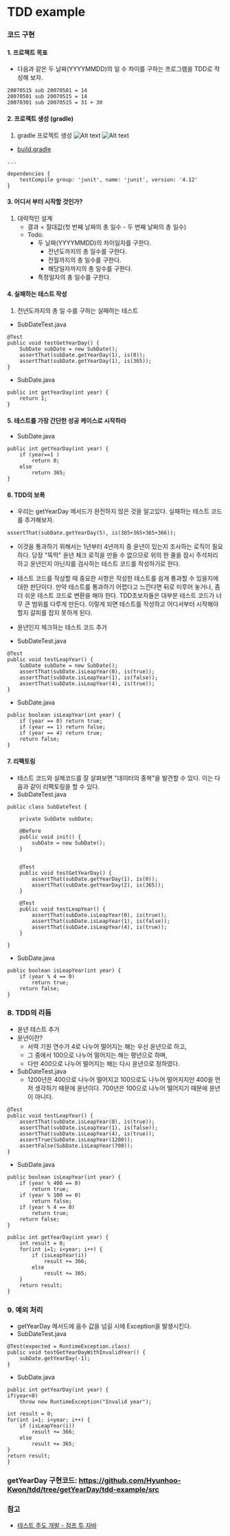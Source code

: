 # TDD example

### 코드 구현
#### 1. 프로젝트 목표
- 다음과 같은 두 날짜(YYYYMMDD)의 일 수 차이를 구하는 프로그램을 TDD로 작성해 보자.
```
20070515 sub 20070501 = 14
20070501 sub 20070515 = 14
20070301 sub 20070515 = 31 + 30
```

#### 2. 프로젝트 생성 (gradle)
1. gradle 프로젝트 생성
![Alt text](https://github.com/Hyunhoo-Kwon/tdd/blob/master/tdd-example/src/main/resources/images/init%20project1.png)
![Alt text](https://github.com/Hyunhoo-Kwon/tdd/blob/master/tdd-example/src/main/resources/images/init%20project2.png)
- [build.gradle](https://github.com/Hyunhoo-Kwon/tdd/blob/master/tdd-example/build.gradle)
```
...

dependencies {
    testCompile group: 'junit', name: 'junit', version: '4.12'
}
```

#### 3. 어디서 부터 시작할 것인가?
1. 대략적인 설계
   - 결과 = 절대값(첫 번째 날짜의 총 일수 - 두 번째 날짜의 총 일수)
   - Todo.
      - 두 날짜(YYYYMMDD)의 차이일자를 구한다.
        - 전년도까지의 총 일수를 구한다.
        - 전월까지의 총 일수를 구한다.
        - 해당일자까지의 총 일수를 구한다.
      - 특정일자의 총 일수를 구한다.
      
#### 4. 실패하는 테스트 작성
1. 전년도까지의 총 일 수를 구하는 실패하는 테스트
- SubDateTest.java
```
@Test
public void testGetYearDay() {
    SubDate subDate = new SubDate();
    assertThat(subDate.getYearDay(1), is(0));
    assertThat(subDate.getYearDay(1), is(365));
}
```
- SubDate.java
```
public int getYearDay(int year) {
    return 1;
}
```

#### 5. 테스트를 가장 간단한 성공 케이스로 시작하라
- SubDate.java
```
public int getYearDay(int year) {
    if (year==1 )
        return 0;
    else
        return 365;
}
```

#### 6. TDD의 보폭
- 우리는 getYearDay 메서드가 완전하지 않은 것을 알고있다. 실패하는 테스트 코드를 추가해보자.
```
assertThat(subDate.getYearDay(5), is(365+365+365+366));
```
- 이것을 통과하기 위해서는 1년부터 4년까지 중 윤년이 있는지 조사하는 로직이 필요하다. 당장 "뚝딱" 윤년 체크 로직을 만들 수 없으므로 위의 한 줄을 잠시 주석처리하고 윤년인지 아닌지를 검사하는 테스트 코드를 작성하기로 한다.
- 테스트 코드를 작성할 때 중요한 사항은 작성한 테스트를 쉽게 통과할 수 있을지에 대한 판단이다. 만약 테스트를 통과하기 어렵다고 느낀다면 뒤로 미루어 놓거나, 좀 더 쉬운 테스트 코드로 변환을 해야 한다. TDD초보자들은 대부분 테스트 코드가 너무 큰 범위를 다루게 만든다. 이렇게 되면 테스트를 작성하고 어디서부터 시작해야 할지 갈피를 잡지 못하게 된다.

- 윤년인지 체크하는 테스트 코드 추가
- SubDateTest.java
```
@Test
public void testLeapYear() {
    SubDate subDate = new SubDate();
    assertThat(subDate.isLeapYear(0), is(true));
    assertThat(subDate.isLeapYear(1), is(false));
    assertThat(subDate.isLeapYear(4), is(true));
}
```

- SubDate.java
```
public boolean isLeapYear(int year) {
    if (year == 0) return true;
    if (year == 1) return false;
    if (year == 4) return true;
    return false;
}
```

#### 7. 리팩토링
- 테스트 코드와 실제코드를 잘 살펴보면 "데이터의 중복"을 발견할 수 있다. 이는 다음과 같이 리팩토링을 할 수 있다.
- SubDateTest.java
```
public class SubDateTest {

    private SubDate subDate;

    @Before
    public void init() {
        subDate = new SubDate();
    }


    @Test
    public void testGetYearDay() {
        assertThat(subDate.getYearDay(1), is(0));
        assertThat(subDate.getYearDay(2), is(365));
    }

    @Test
    public void testLeapYear() {
        assertThat(subDate.isLeapYear(0), is(true));
        assertThat(subDate.isLeapYear(1), is(false));
        assertThat(subDate.isLeapYear(4), is(true));
    }

}
```

- SubDate.java
```
public boolean isLeapYear(int year) {
    if (year % 4 == 0)
        return true;
    return false;
}
```

### 8. TDD의 리듬
- 윤년 테스트 추가
- 윤년이란?
    - 서력 기원 연수가 4로 나누어 떨어지는 해는 우선 윤년으로 하고,
    - 그 중에서 100으로 나누어 떨어지는 해는 평년으로 하며,
    - 다만 400으로 나누어 떨어지는 해는 다시 윤년으로 정하였다.
- SubDateTest.java
    - 1200년은 400으로 나누어 떨어지고 100으로도 나누어 떨어지지만 400을 먼저 생각하기 때문에 윤년이다. 700년은 100으로 나누어 떨어지기 때문에 윤년이 아니다.
```
@Test
public void testLeapYear() {
    assertThat(subDate.isLeapYear(0), is(true));
    assertThat(subDate.isLeapYear(1), is(false));
    assertThat(subDate.isLeapYear(4), is(true));
    assertTrue(SubDate.isLeapYear(1200));
    assertFalse(SubDate.isLeapYear(700));
}
```

- SubDate.java
```
public boolean isLeapYear(int year) {
    if (year % 400 == 0)
        return true;
    if (year % 100 == 0)
        return false;
    if (year % 4 == 0)
        return true;
    return false;
}
```

```
public int getYearDay(int year) {
    int result = 0;
    for(int i=1; i<year; i++) {
        if (isLeapYear(i))
            result += 366;
        else
            result += 365;
    }
    return result;
}
```

### 9. 예외 처리
- getYearDay 메서드에 음수 값을 넘길 시에 Exception을 발생시킨다.
- SubDateTest.java
```
@Test(expected = RuntimeException.class)
public void testGetYearDayWithInvalidYear() {
    subDate.getYearDay(-1);
}
```

- SubDate.java
```
public int getYearDay(int year) {
if(year<0)
    throw new RuntimeException("Invalid year");

int result = 0;
for(int i=1; i<year; i++) {
    if (isLeapYear(i))
        result += 366;
    else
        result += 365;
}
return result;
}
```

### getYearDay 구현코드: https://github.com/Hyunhoo-Kwon/tdd/tree/getYearDay/tdd-example/src

### 참고
- [테스트 주도 개발 - 점프 투 자바](https://wikidocs.net/224)
